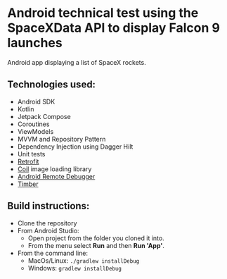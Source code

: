 # Android technical test using the SpaceXData API to display Falcon 9 launches

Android app displaying a list of SpaceX rockets.

## Technologies used:
* Android SDK
* Kotlin
* Jetpack Compose
* Coroutines
* ViewModels
* MVVM and Repository Pattern
* Dependency Injection using Dagger Hilt
* Unit tests
* [Retrofit](https://github.com/square/retrofit)
* [Coil](https://github.com/coil-kt/coil) image loading library
* [Android Remote Debugger
](https://github.com/zerobranch/android-remote-debugger)
* [Timber](https://github.com/JakeWharton/timber)


## Build instructions:
* Clone the repository
* From Android Studio:
    * Open project from the folder you cloned it into.
    * From the menu select **Run** and then **Run 'App'**.
* From the command line:
    * MacOs/Linux:
        `./gradlew installDebug`
    * Windows:
        `gradlew installDebug`